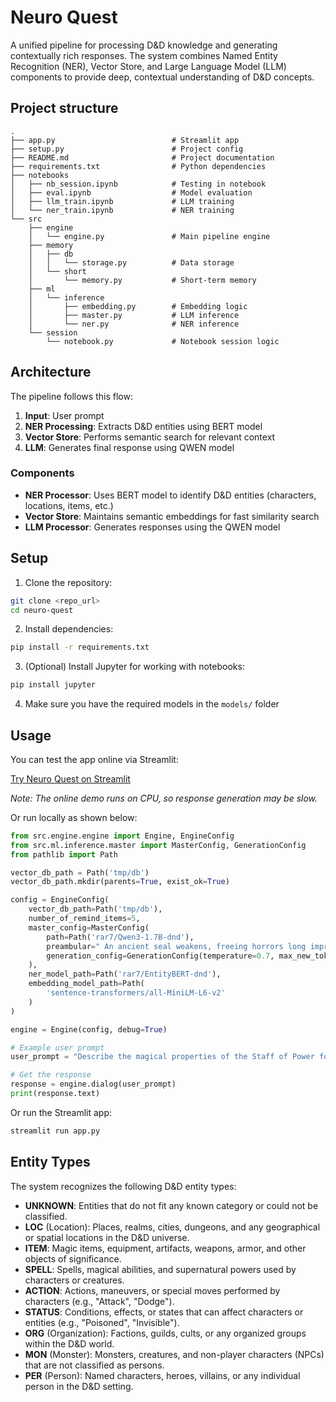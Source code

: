 # Neuro Quest

A unified pipeline for processing D&D knowledge and generating contextually rich responses. The system combines Named Entity Recognition (NER), Vector Store, and Large Language Model (LLM) components to provide deep, contextual understanding of D&D concepts.

## Project structure
```
.
├── app.py                          # Streamlit app 
├── setup.py                        # Project config
├── README.md                       # Project documentation
├── requirements.txt                # Python dependencies            
├── notebooks                       
│   ├── nb_session.ipynb            # Testing in notebook
│   ├── eval.ipynb                  # Model evaluation
│   ├── llm_train.ipynb             # LLM training
│   └── ner_train.ipynb             # NER training
└── src                             
    ├── engine
    │   └── engine.py               # Main pipeline engine
    ├── memory
    │   ├── db
    │   │   └── storage.py          # Data storage
    │   └── short
    │       └── memory.py           # Short-term memory
    ├── ml
    │   └── inference
    │       ├── embedding.py        # Embedding logic
    │       ├── master.py           # LLM inference
    │       └── ner.py              # NER inference
    └── session
        └── notebook.py             # Notebook session logic
```

## Architecture

The pipeline follows this flow:

1. **Input**: User prompt
2. **NER Processing**: Extracts D&D entities using BERT model
4. **Vector Store**: Performs semantic search for relevant context
5. **LLM**: Generates final response using QWEN model

### Components

- **NER Processor**: Uses BERT model to identify D&D entities (characters, locations, items, etc.)
- **Vector Store**: Maintains semantic embeddings for fast similarity search
- **LLM Processor**: Generates responses using the QWEN model

## Setup

1. Clone the repository:
```bash
git clone <repo_url>
cd neuro-quest
```
2. Install dependencies:
```bash
pip install -r requirements.txt
```
3. (Optional) Install Jupyter for working with notebooks:
```bash
pip install jupyter
```
4. Make sure you have the required models in the `models/` folder


## Usage

You can test the app online via Streamlit:

[Try Neuro Quest on Streamlit](https://neuro-quest.streamlit.app/)

_Note: The online demo runs on CPU, so response generation may be slow._

Or run locally as shown below:

```python
from src.engine.engine import Engine, EngineConfig
from src.ml.inference.master import MasterConfig, GenerationConfig
from pathlib import Path

vector_db_path = Path('tmp/db')
vector_db_path.mkdir(parents=True, exist_ok=True)

config = EngineConfig(
    vector_db_path=Path('tmp/db'),
    number_of_remind_items=5,
    master_config=MasterConfig(
        path=Path('rar7/Qwen3-1.7B-dnd'),
        preambular=" An ancient seal weakens, freeing horrors long imprisoned. The realm trembles, its hope fading with the dying light. You must journey where others fear to tread before the final dusk falls.",
        generation_config=GenerationConfig(temperature=0.7, max_new_tokens=128),
    ),
    ner_model_path=Path('rar7/EntityBERT-dnd'),
    embedding_model_path=Path(
        'sentence-transformers/all-MiniLM-L6-v2'
    )
)

engine = Engine(config, debug=True) 

# Example user prompt
user_prompt = "Describe the magical properties of the Staff of Power found in Waterdeep."

# Get the response
response = engine.dialog(user_prompt)
print(response.text)
```

Or run the Streamlit app:
```bash
streamlit run app.py
```


## Entity Types

The system recognizes the following D&D entity types:

- **UNKNOWN**: Entities that do not fit any known category or could not be classified.
- **LOC** (Location): Places, realms, cities, dungeons, and any geographical or spatial locations in the D&D universe.
- **ITEM**: Magic items, equipment, artifacts, weapons, armor, and other objects of significance.
- **SPELL**: Spells, magical abilities, and supernatural powers used by characters or creatures.
- **ACTION**: Actions, maneuvers, or special moves performed by characters (e.g., "Attack", "Dodge").
- **STATUS**: Conditions, effects, or states that can affect characters or entities (e.g., "Poisoned", "Invisible").
- **ORG** (Organization): Factions, guilds, cults, or any organized groups within the D&D world.
- **MON** (Monster): Monsters, creatures, and non-player characters (NPCs) that are not classified as persons.
- **PER** (Person): Named characters, heroes, villains, or any individual person in the D&D setting.
